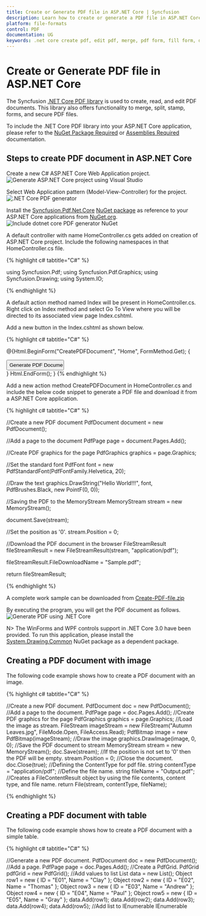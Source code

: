 ```yaml
---
title: Create or Generate PDF file in ASP.NET Core | Syncfusion
description: Learn how to create or generate a PDF file in ASP.NET Core with easy steps using Syncfusion .NET Core PDF library without depending on Adobe.
platform: file-formats
control: PDF
documentation: UG
keywords: .net core create pdf, edit pdf, merge, pdf form, fill form, digital sign, table, c#, dotnet core pdf, asp generate pdf, aspx generate pdf
---
```


# Create or Generate PDF file in ASP.NET Core

The Syncfusion [.NET Core PDF library](https://www.syncfusion.com/document-processing/pdf-framework/net-core/pdf-library) is used to create, read, and edit PDF documents. This library also offers functionality to merge, split, stamp, forms, and secure PDF files.

To include the .NET Core PDF library into your ASP.NET Core application, please refer to the [NuGet Package Required](/File-Formats/PDF/NuGet-Packages-Required) or [Assemblies Required](/File-Formats/PDF/Assemblies-Required) documentation.

## Steps to create PDF document in ASP.NET Core

Create a new C# ASP.NET Core Web Application project.
![Generate ASP.NET Core project using Visual Studio](Asp.Net.Core_images/Creation1.jpg)

Select Web Application pattern (Model-View-Controller) for the project.
![.NET Core PDF generator](Asp.Net.Core_images/Creation2.jpg)

Install the [Syncfusion.Pdf.Net.Core](https://www.nuget.org/packages/Syncfusion.Pdf.Net.Core/) [NuGet package](https://help.syncfusion.com/file-formats/nuget-packages) as reference to your ASP.NET Core applications from [NuGet.org](https://www.nuget.org/).
![Include dotnet core PDF generator NuGet](Asp.Net.Core_images/Creation3.jpg)

A default controller with name HomeController.cs gets added on creation of ASP.NET Core project. Include the following namespaces in that HomeController.cs file.

{% highlight c# tabtitle="C#" %}

using Syncfusion.Pdf;
using Syncfusion.Pdf.Graphics;
using Syncfusion.Drawing;
using System.IO;

{% endhighlight %}

A default action method named Index will be present in HomeController.cs. Right click on Index method and select Go To View where you will be directed to its associated view page Index.cshtml.

Add a new button in the Index.cshtml as shown below.

{% highlight c# tabtitle="C#" %}

@{Html.BeginForm("CreatePDFDocument", "Home", FormMethod.Get);
{
<div>
    <input type="submit" value="Generate PDF Document" style="width:150px;height:27px" />
</div>
}
Html.EndForm();
}
{% endhighlight %}

Add a new action method CreatePDFDocument in HomeController.cs and include the below code snippet to generate a PDF file and download it from a ASP.NET Core application.

{% highlight c# tabtitle="C#" %}

//Create a new PDF document
PdfDocument document = new PdfDocument();
  
//Add a page to the document
PdfPage page = document.Pages.Add();
  
//Create PDF graphics for the page
PdfGraphics graphics = page.Graphics;
  
//Set the standard font
PdfFont font = new PdfStandardFont(PdfFontFamily.Helvetica, 20);
  
//Draw the text
graphics.DrawString("Hello World!!!", font, PdfBrushes.Black, new PointF(0, 0));
  
//Saving the PDF to the MemoryStream
MemoryStream stream = new MemoryStream();
  
document.Save(stream);
  
//Set the position as '0'.
stream.Position = 0;
  
//Download the PDF document in the browser
FileStreamResult fileStreamResult = new FileStreamResult(stream, "application/pdf");
  
fileStreamResult.FileDownloadName = "Sample.pdf";
  
return fileStreamResult;

{% endhighlight %}

A complete work sample can be downloaded from [Create-PDF-file.zip](http://www.syncfusion.com/downloads/support/directtrac/general/ze/CreatePdfFile_CoreWeb-983162689 )


By executing the program, you will get the PDF document as follows.
![Generate PDF using .NET Core](GettingStarted_images/Hello_World.jpg)

N> The WinForms and WPF controls support in .NET Core 3.0 have been provided. To run this application, please install the [System.Drawing.Common](https://www.nuget.org/packages/System.Drawing.Common) NuGet package as a dependent package. 

## Creating a PDF document with image

The following code example shows how to create a PDF document with an image.

{% highlight c# tabtitle="C#" %}

//Create a new PDF document.
PdfDocument doc = new PdfDocument();
//Add a page to the document.
PdfPage page = doc.Pages.Add();
//Create PDF graphics for the page
PdfGraphics graphics = page.Graphics;
//Load the image as stream.
FileStream imageStream = new FileStream("Autumn Leaves.jpg", FileMode.Open, FileAccess.Read);
PdfBitmap image = new PdfBitmap(imageStream);
//Draw the image
graphics.DrawImage(image, 0, 0);
//Save the PDF document to stream
MemoryStream stream = new MemoryStream();
doc.Save(stream);
//If the position is not set to '0' then the PDF will be empty.
stream.Position = 0;
//Close the document.
doc.Close(true);
//Defining the ContentType for pdf file.
string contentType = "application/pdf";
//Define the file name.
string fileName = "Output.pdf";
//Creates a FileContentResult object by using the file contents, content type, and file name.
return File(stream, contentType, fileName); 
         
{% endhighlight %}

## Creating a PDF document with table

The following code example shows how to create a PDF document with a simple table.

{% highlight c# tabtitle="C#" %}

//Generate a new PDF document.
PdfDocument doc = new PdfDocument();
//Add a page.
PdfPage page = doc.Pages.Add();
//Create a PdfGrid.
PdfGrid pdfGrid = new PdfGrid();
//Add values to list
List<object> data = new List<object>();
Object row1 = new { ID = "E01", Name = "Clay" };
Object row2 = new { ID = "E02", Name = "Thomas" };
Object row3 = new { ID = "E03", Name = "Andrew" };
Object row4 = new { ID = "E04", Name = "Paul" };
Object row5 = new { ID = "E05", Name = "Gray" };
data.Add(row1);
data.Add(row2);
data.Add(row3);
data.Add(row4);
data.Add(row5);
//Add list to IEnumerable
IEnumerable<object> dataTable = data;
//Assign data source.
pdfGrid.DataSource = dataTable;
//Draw grid to the page of PDF document.
pdfGrid.Draw(page, new Syncfusion.Drawing.PointF(10, 10));
//Write the PDF document to stream
MemoryStream stream = new MemoryStream();
doc.Save(stream);
//If the position is not set to '0' then the PDF will be empty.
stream.Position = 0;
//Close the document.
doc.Close(true);
//Defining the ContentType for pdf file.
string contentType = "application/pdf";
//Define the file name.
string fileName = "Output.pdf";
//Creates a FileContentResult object by using the file contents, content type, and file name.
return File(stream, contentType, fileName);

{% endhighlight %}

## Creating a simple PDF document with basic elements
The [PdfDocument](https://help.syncfusion.com/cr/file-formats/Syncfusion.Pdf.PdfDocument.html) object represents an entire PDF document that is being created. The following code example shows how to generate a PDF document and add a [PdfPage](https://help.syncfusion.com/cr/file-formats/Syncfusion.Pdf.PdfPage.html) to it along with the [PdfPageSettings](https://help.syncfusion.com/cr/file-formats/Syncfusion.Pdf.PdfPageSettings.html).

{% highlight c# tabtitle="C#" %}

//Creates a new PDF document
PdfDocument document = new PdfDocument();
//Adds page settings
document.PageSettings.Orientation = PdfPageOrientation.Landscape;
document.PageSettings.Margins.All = 50;
//Adds a page to the document
PdfPage page = document.Pages.Add();
PdfGraphics graphics = page.Graphics;


{% endhighlight %}

1. Essential PDF has APIs similar to the .NET GDI plus which helps to draw elements to the PDF page just like 2D drawing in .NET. 
2. Unlike System.Drawing APIs all the units are measured in point instead of pixel. 
3. In PDF, all the elements are placed in absolute positions and has the possibility for content overlapping if misplaced. 
4. Essential PDF provides the rendered bounds for each and every elements added through [PdfLayoutResult](https://help.syncfusion.com/cr/file-formats/Syncfusion.Pdf.Graphics.PdfLayoutResult.html) objects. This can be used to add successive elements and prevent content overlap.

The following code example explains how to add an image from disk to a PDF document, by providing the rectangle coordinates. 

{% highlight c# tabtitle="C#" %}

//Loads the image as stream
FileStream imageStream = new FileStream("AdventureCycle.jpg", FileMode.Open, FileAccess.Read);
RectangleF bounds = new RectangleF(176, 0, 390, 130);
PdfImage image = PdfImage.FromStream(imageStream);
//Draws the image to the PDF page
page.Graphics.DrawImage(image, bounds);


{% endhighlight %}

The following methods can be used to add text to a PDF document.

1. [DrawString()](https://help.syncfusion.com/cr/file-formats/Syncfusion.Pdf.Graphics.PdfGraphics.html#Syncfusion_Pdf_Graphics_PdfGraphics_DrawString_System_String_Syncfusion_Pdf_Graphics_PdfFont_Syncfusion_Pdf_Graphics_PdfBrush_System_Drawing_PointF_) method of the [PdfGraphics](https://help.syncfusion.com/cr/file-formats/Syncfusion.Pdf.Graphics.PdfGraphics.html)
2. [PdfTextElement](https://help.syncfusion.com/cr/file-formats/Syncfusion.Pdf.Graphics.PdfTextElement.html) class.

The ```PdfTextElement``` provides the layout result of the added text by using the location of the next element that decides to prevent content overlapping. This is not available in the ```DrawString``` method. 

The following code example adds the necessary text such as address, invoice number and date to create a basic invoice application. 

{% highlight c# tabtitle="C#" %}

PdfBrush solidBrush = new PdfSolidBrush(new PdfColor(126, 151, 173));
bounds = new RectangleF(0,bounds.Bottom + 90, graphics.ClientSize.Width, 30);
//Draws a rectangle to place the heading in that region.
graphics.DrawRectangle(solidBrush, bounds);
//Creates a font for adding the heading in the page
PdfFont subHeadingFont = new PdfStandardFont(PdfFontFamily.TimesRoman, 14);
//Creates a text element to add the invoice number
PdfTextElement element = new PdfTextElement("INVOICE " + id.ToString(), subHeadingFont);
element.Brush = PdfBrushes.White;

//Draws the heading on the page
PdfLayoutResult result = element.Draw(page, new PointF(10, bounds.Top + 8));
string currentDate = "DATE " + DateTime.Now.ToString("MM/dd/yyyy");
//Measures the width of the text to place it in the correct location
SizeF textSize = subHeadingFont.MeasureString(currentDate);
PointF textPosition = new PointF(graphics.ClientSize.Width - textSize.Width - 10, result.Bounds.Y);
//Draws the date by using DrawString method
graphics.DrawString(currentDate, subHeadingFont, element.Brush, textPosition);
PdfFont timesRoman = new PdfStandardFont(PdfFontFamily.TimesRoman, 10);
//Creates text elements to add the address and draw it to the page.
element = new PdfTextElement("BILL TO ", timesRoman);
element.Brush = new PdfSolidBrush(new PdfColor(126, 155, 203));
result = element.Draw(page, new PointF(10, result.Bounds.Bottom + 25));
PdfPen linePen = new PdfPen(new PdfColor(126, 151, 173), 0.70f);
PointF startPoint = new PointF(0, result.Bounds.Bottom + 3);
PointF endPoint = new PointF(graphics.ClientSize.Width, result.Bounds.Bottom + 3);
//Draws a line at the bottom of the address
graphics.DrawLine(linePen, startPoint, endPoint);


{% endhighlight %}

Essential PDF provides two types of table models. The difference between both the table models can be referred from the link 
[Difference between PdfLightTable and PdfGrid](/file-formats/pdf/working-with-tables#difference-between-pdflighttable-and-pdfgrid "difference-between-pdflighttable-and-pdfgrid")

Since the invoice document requires only simple cell customizations, the given code example explains how to create a simple invoice table by using [PdfGrid](https://help.syncfusion.com/cr/file-formats/Syncfusion.Pdf.Grid.PdfGrid.html).

{% highlight c# tabtitle="C#" %}

//Creates the datasource for the table
DataTable invoiceDetails = GetProductDetailsAsDataTable();
//Creates a PDF grid
PdfGrid grid = new PdfGrid();
//Adds the data source
grid.DataSource = invoiceDetails;
//Creates the grid cell styles
PdfGridCellStyle cellStyle = new PdfGridCellStyle();
cellStyle.Borders.All = PdfPens.White;
PdfGridRow header = grid.Headers[0];
//Creates the header style
PdfGridCellStyle headerStyle = new PdfGridCellStyle();
headerStyle.Borders.All = new PdfPen(new PdfColor(126, 151, 173));
headerStyle.BackgroundBrush = new PdfSolidBrush(new PdfColor(126, 151, 173));
headerStyle.TextBrush = PdfBrushes.White;
headerStyle.Font = new PdfStandardFont(PdfFontFamily.TimesRoman, 14f, PdfFontStyle.Regular);

//Adds cell customizations
for (int i = 0; i < header.Cells.Count; i++)
{
if (i == 0 || i == 1)
header.Cells[i].StringFormat = new PdfStringFormat(PdfTextAlignment.Left, PdfVerticalAlignment.Middle);
else
header.Cells[i].StringFormat = new PdfStringFormat(PdfTextAlignment.Right, PdfVerticalAlignment.Middle);
}

//Applies the header style
header.ApplyStyle(headerStyle);
cellStyle.Borders.Bottom = new PdfPen(new PdfColor(217, 217, 217), 0.70f);
cellStyle.Font = new PdfStandardFont(PdfFontFamily.TimesRoman, 12f);
cellStyle.TextBrush = new PdfSolidBrush(new PdfColor(131, 130, 136));
//Creates the layout format for grid
PdfGridLayoutFormat layoutFormat = new PdfGridLayoutFormat();
// Creates layout format settings to allow the table pagination
layoutFormat.Layout = PdfLayoutType.Paginate;
//Draws the grid to the PDF page.
PdfGridLayoutResult gridResult = grid.Draw(page, new RectangleF(new PointF(0, result.Bounds.Bottom + 40), new SizeF(graphics.ClientSize.Width, graphics.ClientSize.Height - 100)), layoutFormat);


{% endhighlight %}

The following code example shows how to save the invoice document to disk and dispose the [PdfDocument](https://help.syncfusion.com/cr/file-formats/Syncfusion.Pdf.PdfDocument.html) object.

{% highlight c# tabtitle="C#" %}

FileStream fileStream = new FileStream("Sample.pdf", FileMode.CreateNew, FileAccess.ReadWrite);
//Save and close the PDF document 
document.Save(fileStream);
document.Close(true);

{% endhighlight %}

The following screenshot shows the invoice PDF document created by using Essential PDF.

![Getting Started](GettingStarted_images/GettingStarted_img1.jpeg)

## Filling forms

An interactive form, sometimes referred to as an AcroForm is a collection of fields for gathering information interactively from the user. A [PDF document](https://help.syncfusion.com/cr/file-formats/Syncfusion.Pdf.PdfDocument.html) can contain any number of fields appearing in any combination of pages, all of that make a single, globally interactive form spanning the entire document.

.NET Core PDF library allows you to create and manipulate existing form in PDF document. To work with existing form documents, the following namespaces are required.

1. Syncfusion.Pdf
2. Syncfusion.Pdf.Parsing

The following guide shows how to fill a sample PDF form as shown.

![Form Filling](GettingStarted_images/GettingStarted_img2.jpeg)


Essential PDF allows you to fill the form fields by using [PdfLoadedField](https://help.syncfusion.com/cr/file-formats/Syncfusion.Pdf.Parsing.PdfLoadedField.html) class. You can get the form field either by using its field name or field index.

{% highlight c# tabtitle="C#" %}

//Load the PDF document
FileStream docStream = new FileStream("JobApplication.pdf", FileMode.Open, FileAccess.Read);
PdfLoadedDocument loadedDocument = new PdfLoadedDocument(docStream);
//Loads the form
PdfLoadedForm form = loadedDocument.Form;
//Fills the textbox field by using index
(form.Fields[0] as PdfLoadedTextBoxField).Text = "John";
//Fills the textbox fields by using field name
(form.Fields["LastName"] as PdfLoadedTextBoxField).Text = "Doe";
(form.Fields["Address"] as PdfLoadedTextBoxField).Text = " John Doe \n 123 Main St \n Anytown, USA";
//Loads the radio button group
PdfLoadedRadioButtonItemCollection radioButtonCollection = (form.Fields["Gender"] as PdfLoadedRadioButtonListField).Items;
//Checks the 'Male' option
radioButtonCollection[0].Checked = true;
//Checks the 'business' checkbox field
(form.Fields["Business"] as PdfLoadedCheckBoxField).Checked = true;
//Checks the 'retiree' checkbox field
(form.Fields["Retiree"] as PdfLoadedCheckBoxField).Checked = true;
//Write the PDF document to stream
MemoryStream stream = new MemoryStream();
loadedDocument.Save(stream);
//If the position is not set to '0' then the PDF will be empty.
stream.Position = 0;
//Close the document.
loadedDocument.Close(true);
//Defining the ContentType for pdf file.
string contentType = "application/pdf";
//Define the file name.
string fileName = "output.pdf";
//Creates a FileContentResult object by using the file contents, content type, and file name.
return File(stream, contentType, fileName);

{% endhighlight %}

The filled form is shown in adobe reader application as follows.

![output](GettingStarted_images/GettingStarted_img3.jpeg)

## Merge PDF Documents

.NET Core PDF library supports merging multiple PDF documents from stream using [Merge](https://help.syncfusion.com/cr/file-formats/Syncfusion.Pdf.PdfDocumentBase.html#Syncfusion_Pdf_PdfDocumentBase_Merge_Syncfusion_Pdf_PdfDocumentBase_Syncfusion_Pdf_Parsing_PdfLoadedDocument_) method.

You can merge the PDF document streams by using the following code example.

{% highlight c# tabtitle="C#" %}

//Generate a PDF document
PdfDocument finalDoc = new PdfDocument();
FileStream stream1 = new FileStream("file1.pdf", FileMode.Open, FileAccess.Read);
FileStream stream2 = new FileStream("file2.pdf", FileMode.Open, FileAccess.Read);
// Creates a PDF stream for merging
Stream[] streams = { stream1, stream2 };
// Merges PDFDocument.
PdfDocumentBase.Merge(finalDoc, streams);
//Save the PDF document to stream
MemoryStream stream = new MemoryStream();
finalDoc.Save(stream);
//If the position is not set to '0' then the PDF will be empty.
stream.Position = 0;
//Close the document.
finalDoc.Close(true);
//Defining the ContentType for pdf file.
string contentType = "application/pdf";
//Define the file name.
string fileName = "sample.pdf";
//Creates a FileContentResult object by using the file contents, content type, and file name.
return File(stream, contentType, fileName);

{% endhighlight %}

N> You can also explore our [.NET Core PDF library demo](https://ej2.syncfusion.com/aspnetcore/PDF/Default#/bootstrap5) that shows how to create and modify PDF files from C# with just five lines of code.